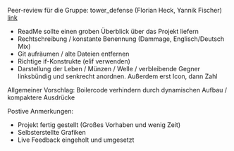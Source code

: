 Peer-review für die Gruppe: tower_defense (Florian Heck, Yannik Fischer) [link](https://github.com/Y4nnik/tower_defense) 


- ReadMe sollte einen groben Überblick über das Projekt liefern 
- Rechtschreibung / konstante Benennung (Dammage, Englisch/Deutsch Mix)
- Git aufräumen / alte Dateien entfernen 
- Richtige if-Konstrukte (elif verwenden)
- Darstellung der Leben / Münzen / Welle / verbleibende Gegner linksbündig und senkrecht anordnen. Außerdem erst Icon, dann Zahl


Allgemeiner Vorschlag:
Boilercode verhindern durch dynamischen Aufbau / kompaktere Ausdrücke 


Postive Anmerkungen: 
- Projekt fertig gestellt (Großes Vorhaben und wenig Zeit)
- Selbsterstellte Grafiken 
- Live Feedback eingeholt und umgesetzt
